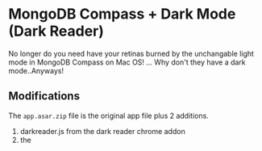 # MongoDB Compass + Dark Mode (Dark Reader)
No longer do you need have your retinas burned by the unchangable light mode in MongoDB Compass on Mac OS! ... Why don't they have a dark mode..Anyways!

## Modifications
The `app.asar.zip` file is the original app file plus 2 additions. 

1. darkreader.js from the dark reader chrome addon
2.  the <script> tag to link the javascript the html. No other modifications have been made.

_This file is simply hosted here to make it easier to drag and drop dark mode_
  
Original idea for Linux/Windows from [Reddit](https://www.reddit.com/r/mongodb/comments/mj1zr0/successfully_achieved_darkmode_for_mongodb_compass/)

Linux Users: your directory would look something like `/usr/lib/mongodb-compass/resources` -
[This guy's script might also work](https://github.com/Pragalbha-Patil/mongodb-compass-dark-mode)

Windows Users: The `app.asar` file should work, just paste it into the correct MongoDB Compass directory for Windows maybe `C:\Users\{YourUsername}\program files\MongoDB Compass\resources`

## TLDR (Mac file path); 
1. Download file 
2. navigate to `/Applications/MongoDB Compass/Contents/Resources` 
3. rename _app.asar_ (to make backup)
4. unzip `app.asar.zip` 
5. drag and drop `app.asar` file into `/Applications/MongoDB Compass/Contents/Resources` 

## Walkthrough (Mac file path):

1. Download [MongoDB Compass](https://www.mongodb.com/try/download/compass) (tested on version 1.28.1 on MacOS 10.15.7)
2. Download the dark mode `asar.zip` from this repo (original asar + dark reader chrome addon)
3. Once installed, go to the finder and click your `/Applications` folder
4. Find MongoDB Compass in the list and right click `Show Package Contents`
5. Click `/Contents`
6. Click `/Resources`
7. Rename the original `app.asar` in `/Resources` to `app_original.asar`
8. Copy the `app.asar.zip` that you downloaded from this repo and paste it into the `/Resources` folder
9. Make sure to **unzip** the `app.asar.zip` file here.
10. Restart MongoDB Compass and it will be dark!

## Usage
Dark mode has no settings or toggle, it is just on. **This is the way**.

## Failed?
If you want to revert back, simply **delete** the file _app.asar_ and **rename** the original _app_original.asar_ back to _app.asar_.
  
Then Restart MongoDB Compass
  
You can always delete the app and install it again
  
## DIY
These are the commands i used to extract the file and repackage it with the modifications.
  1. `npx asar extract app.asar destination_folder`
  2. `npx asar pack destination_folder app.new.asar`

__*Mac Script Coming Soon*__
